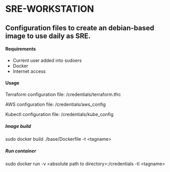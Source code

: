 # SRE-WORKSTATION
## Configuration files to create an debian-based image to use daily as SRE.

#### Requirements
- Current user added into sudoers
- Docker
- Internet access
#### Usage
Terraform configuration file: /credentials/terraform.tfrc

AWS configuration file: /credentials/aws_config

Kubectl configuration file: /credentials/kube_config


##### Image build
sudo docker build ./base/Dockerfile -t \<tagname\>

##### Run container
sudo docker run -v \<absolute path to directory\>:/credentials -ti \<tagname\>

